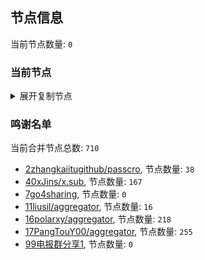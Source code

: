 
## 节点信息
当前节点数量: `0`
### 当前节点
<details>
  <summary>展开复制节点</summary>

    

</details>

### 鸣谢名单
当前合并节点总数: `710`
- [2zhangkaiitugithub/passcro](https://github.com/zhangkaiitugithub/passcro), 节点数量: `38`
- [40xJins/x.sub](https://github.com/0xJins/x.sub), 节点数量: `167`
- [7go4sharing](https://github.com/go4sharing), 节点数量: `0`
- [11liusil/aggregator](https://github.com/liusil/aggregator), 节点数量: `16`
- [16polarxy/aggregator](https://github.com/polarxy/aggregator), 节点数量: `218`
- [17PangTouY00/aggregator](https://github.com/PangTouY00/aggregator), 节点数量: `255`
- [99电报群分享1](https://github.com/cdddbc/getAirport), 节点数量: `0`


